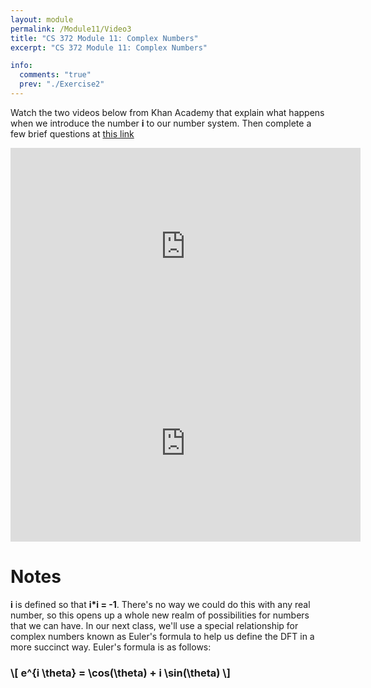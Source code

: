 ```yaml
---
layout: module
permalink: /Module11/Video3
title: "CS 372 Module 11: Complex Numbers"
excerpt: "CS 372 Module 11: Complex Numbers"

info:
  comments: "true"
  prev: "./Exercise2"
---
```


<p>
Watch the two videos below from Khan Academy that explain what happens when we introduce the number <b>i</b> to our number system.  Then complete a few brief questions at <a href = "https://ursinus.instructure.com/courses/15546/quizzes/21956">this link</a>
</p>

<iframe width="560" height="315" src="https://www.youtube.com/embed/SP-YJe7Vldo" title="YouTube video player" frameborder="0" allow="accelerometer; autoplay; clipboard-write; encrypted-media; gyroscope; picture-in-picture; web-share" allowfullscreen></iframe>

<iframe width="560" height="315" src="https://www.youtube.com/embed/A_ESfuN1Pkg" title="YouTube video player" frameborder="0" allow="accelerometer; autoplay; clipboard-write; encrypted-media; gyroscope; picture-in-picture; web-share" allowfullscreen></iframe>


<h1>Notes</h1>
<p>
 <b>i</b> is defined so that <b>i*i = -1</b>.  There's no way we could do this with any real number, so this opens up a whole new realm of possibilities for numbers that we can have.  In our next class, we'll use a special relationship for complex numbers known as Euler's formula to help us define the DFT in a more succinct way.  Euler's formula is as follows:
</p>

<h3>
\[ e^{i \theta} = \cos(\theta) + i \sin(\theta) \]
</h3>
